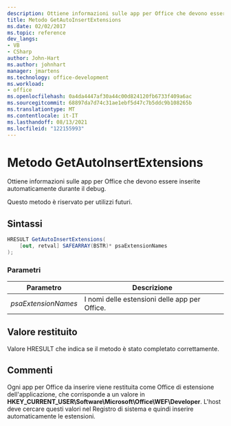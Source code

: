 ```yaml
---
description: Ottiene informazioni sulle app per Office che devono essere inserite automaticamente durante il debug.
title: Metodo GetAutoInsertExtensions
ms.date: 02/02/2017
ms.topic: reference
dev_langs:
- VB
- CSharp
author: John-Hart
ms.author: johnhart
manager: jmartens
ms.technology: office-development
ms.workload:
- office
ms.openlocfilehash: 0a4da4447af30a44c00d824120fb6733f409a6ac
ms.sourcegitcommit: 68897da7d74c31ae1ebf5d47c7b5ddc9b108265b
ms.translationtype: MT
ms.contentlocale: it-IT
ms.lasthandoff: 08/13/2021
ms.locfileid: "122155993"
---
```

# <a name="getautoinsertextensions-method"></a>Metodo GetAutoInsertExtensions
  Ottiene informazioni sulle app per Office che devono essere inserite automaticamente durante il debug.

 Questo metodo è riservato per utilizzi futuri.

## <a name="syntax"></a>Sintassi

```csharp
HRESULT GetAutoInsertExtensions(
    [out, retval] SAFEARRAY(BSTR)* psaExtensionNames
);
```

### <a name="parameters"></a>Parametri

|Parametro|Descrizione|
|---------------|-----------------|
|*psaExtensionNames*|I nomi delle estensioni delle app per Office.|

## <a name="return-value"></a>Valore restituito
 Valore HRESULT che indica se il metodo è stato completato correttamente.

## <a name="remarks"></a>Commenti
 Ogni app per Office da inserire viene restituita come Office di estensione dell'applicazione, che corrisponde a un valore in **HKEY_CURRENT_USER\Software\Microsoft\Office\WEF\Developer**. L'host deve cercare questi valori nel Registro di sistema e quindi inserire automaticamente le estensioni.
